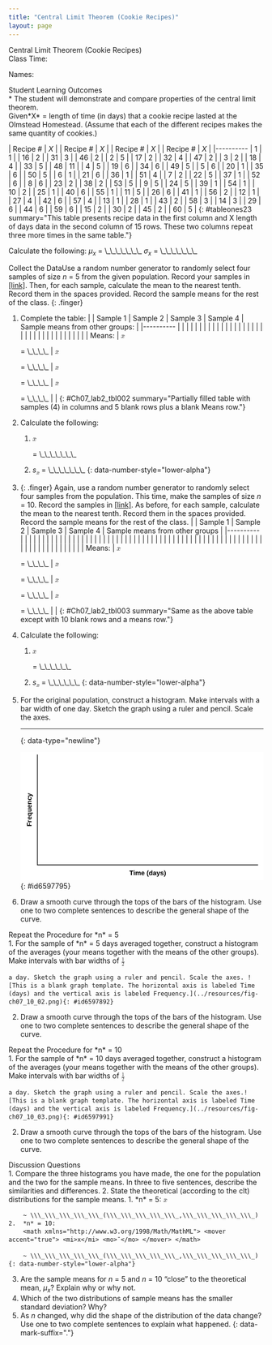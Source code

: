 ```yaml
---
title: "Central Limit Theorem (Cookie Recipes)"
layout: page
---
```



<div data-type="note" class="statistics lab" data-label="" markdown="1">
<div data-type="title">
Central Limit Theorem (Cookie Recipes)
</div>
Class Time:

Names:

<div data-type="list" id="list-2397864897" markdown="1">
<div data-type="title">
Student Learning Outcomes
</div>
* The student will demonstrate and compare properties of the central limit theorem.

</div>
<span data-type="title">Given</span>*X* = length of time (in days) that a cookie recipe lasted at the Olmstead Homestead. (Assume that each of the different recipes makes the same quantity of cookies.)

| Recipe # | *X* |  | Recipe # | *X* |  | Recipe # | *X* |  | Recipe # | *X* |
|----------
| 1 | 1 |  | 16 | 2 |  | 31 | 3 |  | 46 | 2 |
| 2 | 5 |  | 17 | 2 |  | 32 | 4 |  | 47 | 2 |
| 3 | 2 |  | 18 | 4 |  | 33 | 5 |  | 48 | 11 |
| 4 | 5 |  | 19 | 6 |  | 34 | 6 |  | 49 | 5 |
| 5 | 6 |  | 20 | 1 |  | 35 | 6 |  | 50 | 5 |
| 6 | 1 |  | 21 | 6 |  | 36 | 1 |  | 51 | 4 |
| 7 | 2 |  | 22 | 5 |  | 37 | 1 |  | 52 | 6 |
| 8 | 6 |  | 23 | 2 |  | 38 | 2 |  | 53 | 5 |
| 9 | 5 |  | 24 | 5 |  | 39 | 1 |  | 54 | 1 |
| 10 | 2 |  | 25 | 1 |  | 40 | 6 |  | 55 | 1 |
| 11 | 5 |  | 26 | 6 |  | 41 | 1 |  | 56 | 2 |
| 12 | 1 |  | 27 | 4 |  | 42 | 6 |  | 57 | 4 |
| 13 | 1 |  | 28 | 1 |  | 43 | 2 |  | 58 | 3 |
| 14 | 3 |  | 29 | 6 |  | 44 | 6 |  | 59 | 6 |
| 15 | 2 |  | 30 | 2 |  | 45 | 2 |  | 60 | 5 |
{: #tableones23 summary="This table presents recipe data in the first column and X length of days data in the second column of 15 rows. These two columns repeat three more times in the same table."}

Calculate the following: <span data-type="list" data-list-type="enumerated" id="list-2396953" data-number-style="lower-alpha"> <span data-type="item">*μ<sub>x</sub>* = \\\_\\\_\\\_\\\_\\\_\\\_\\\_</span> <span data-type="item">*σ<sub>x</sub>* = \\\_\\\_\\\_\\\_\\\_\\\_\\\_</span> </span>

<span data-type="title">Collect the Data</span>Use a random number generator to randomly select four samples of size *n* = 5 from the given population. Record your samples in [\[link\]](#Ch07_lab2_tbl002). Then, for each sample, calculate the mean to the nearest tenth. Record them in the spaces provided. Record the sample means for the rest of the class.
{: .finger}

1.  Complete the table:
    |  | Sample 1 | Sample 2 | Sample 3 | Sample 4 | Sample means from other groups: |
    |----------
    |  |  |  |  |  |  |
    |  |  |  |  |  |  |
    |  |  |  |  |  |  |
    |  |  |  |  |  |  |
    |  |  |  |  |  |  |
    | Means: | <math xmlns="http://www.w3.org/1998/Math/MathML"> <mover accent="true"> <mi>x</mi> <mo>¯</mo> </mover> </math>
    
     = \\\_\\\_\\\_\\\_ | <math xmlns="http://www.w3.org/1998/Math/MathML"> <mover accent="true"> <mi>x</mi> <mo>¯</mo> </mover> </math>
    
     = \\\_\\\_\\\_\\\_ | <math xmlns="http://www.w3.org/1998/Math/MathML"> <mover accent="true"> <mi>x</mi> <mo>¯</mo> </mover> </math>
    
     = \\\_\\\_\\\_\\\_ | <math xmlns="http://www.w3.org/1998/Math/MathML"> <mover accent="true"> <mi>x</mi> <mo>¯</mo> </mover> </math>
    
     = \\\_\\\_\\\_\\\_ |  |
    {: #Ch07_lab2_tbl002 summary="Partially filled table with samples (4) in columns and 5 blank rows plus a blank Means row."}

2.  Calculate the following:
    1.  <math xmlns="http://www.w3.org/1998/Math/MathML"> <mover accent="true"> <mi>x</mi> <mo>¯</mo> </mover> </math>
        
        = \\\_\\\_\\\_\\\_\\\_\\\_\\\_
    2.  *s*<sub><math xmlns="http://www.w3.org/1998/Math/MathML"> <mover accent="true"> <mi>x</mi> <mo>¯</mo> </mover> </math>
        </sub> = \\\_\\\_\\\_\\\_\\\_\\\_\\\_
    {: data-number-style="lower-alpha"}

3.  {: .finger} Again, use a random number generator to randomly select four samples from the population. This time, make the samples of size *n* = 10. Record the samples in [\[link\]](#Ch07_lab2_tbl003). As before, for each sample, calculate the mean to the nearest tenth. Record them in the spaces provided. Record the sample means for the rest of the class.
    |  | Sample 1 | Sample 2 | Sample 3 | Sample 4 | Sample means from other groups |
    |----------
    |  |  |  |  |  |  |
    |  |  |  |  |  |  |
    |  |  |  |  |  |  |
    |  |  |  |  |  |  |
    |  |  |  |  |  |  |
    |  |  |  |  |  |  |
    |  |  |  |  |  |  |
    |  |  |  |  |  |  |
    |  |  |  |  |  |  |
    |  |  |  |  |  |  |
    | Means: | <math xmlns="http://www.w3.org/1998/Math/MathML"> <mover accent="true"> <mi>x</mi> <mo>¯</mo> </mover> </math>
    
     = \\\_\\\_\\\_\\\_ | <math xmlns="http://www.w3.org/1998/Math/MathML"> <mover accent="true"> <mi>x</mi> <mo>¯</mo> </mover> </math>
    
     = \\\_\\\_\\\_\\\_ | <math xmlns="http://www.w3.org/1998/Math/MathML"> <mover accent="true"> <mi>x</mi> <mo>¯</mo> </mover> </math>
    
     = \\\_\\\_\\\_\\\_ | <math xmlns="http://www.w3.org/1998/Math/MathML"> <mover accent="true"> <mi>x</mi> <mo>¯</mo> </mover> </math>
    
     = \\\_\\\_\\\_\\\_ |  |
    {: #Ch07_lab2_tbl003 summary="Same as the above table except with 10 blank rows and a means row."}

4.  Calculate the following:
    1.  <math xmlns="http://www.w3.org/1998/Math/MathML"> <mover accent="true"> <mi>x</mi> <mo>¯</mo> </mover> </math>
        
        = \\\_\\\_\\\_\\\_\\\_\\\_
    2.  *s*<sub><math xmlns="http://www.w3.org/1998/Math/MathML"> <mover accent="true"> <mi>x</mi> <mo>¯</mo> </mover> </math>
        </sub> = \\\_\\\_\\\_\\\_\\\_\\\_
    {: data-number-style="lower-alpha"}

5.  For the original population, construct a histogram. Make intervals with a bar width of one day. Sketch the graph using a ruler and pencil. Scale the axes.
    * * *
    {: data-type="newline"}
    
    ![This is a blank graph template. The horizontal axis is labeled Time (days) and the vertical axis is labeled Frequency.](../resources/fig-ch07_10_01.png){: #id6597795}


6.  Draw a smooth curve through the tops of the bars of the histogram. Use one to two complete sentences to describe the general shape of the curve.

<div data-type="list" id="list-2646" markdown="1">
<div data-type="title">
Repeat the Procedure for *n* = 5
</div>
1.  For the sample of *n* = 5 days averaged together, construct a histogram of the averages (your means together with the means of the other groups). Make intervals with bar widths of
    <math xmlns="http://www.w3.org/1998/Math/MathML"> <mrow> <mfrac> <mn>1</mn> <mn>2</mn> </mfrac> </mrow> </math>
    
    a day. Sketch the graph using a ruler and pencil. Scale the axes. ![This is a blank graph template. The horizontal axis is labeled Time (days) and the vertical axis is labeled Frequency.](../resources/fig-ch07_10_02.png){: #id6597892}


2.  Draw a smooth curve through the tops of the bars of the histogram. Use one to two complete sentences to describe the general shape of the curve.

</div>
<div data-type="list" id="list-2764646" markdown="1">
<div data-type="title">
Repeat the Procedure for *n* = 10
</div>
1.  For the sample of *n* = 10 days averaged together, construct a histogram of the averages (your means together with the means of the other groups). Make intervals with bar widths of
    <math xmlns="http://www.w3.org/1998/Math/MathML"> <mrow> <mfrac> <mn>1</mn> <mn>2</mn> </mfrac> </mrow> </math>
    
    a day. Sketch the graph using a ruler and pencil. Scale the axes.![This is a blank graph template. The horizontal axis is labeled Time (days) and the vertical axis is labeled Frequency.](../resources/fig-ch07_10_03.png){: #id6597991}


2.  Draw a smooth curve through the tops of the bars of the histogram. Use one to two complete sentences to describe the general shape of the curve.

</div>
<div data-type="list" id="list-2937597532" markdown="1">
<div data-type="title">
Discussion Questions
</div>
1.  Compare the three histograms you have made, the one for the population and the two for the sample means. In three to five sentences, describe the similarities and differences.
2.  State the theoretical (according to the clt) distributions for the sample means.
    1.  *n* = 5:
        <math xmlns="http://www.w3.org/1998/Math/MathML"> <mover accent="true"> <mi>x</mi> <mo>¯</mo> </mover> </math>
        
        ~ \\\_\\\_\\\_\\\_\\\_(\\\_\\\_\\\_\\\_\\\_,\\\_\\\_\\\_\\\_\\\_)
    2.  *n* = 10:
        <math xmlns="http://www.w3.org/1998/Math/MathML"> <mover accent="true"> <mi>x</mi> <mo>¯</mo> </mover> </math>
        
        ~ \\\_\\\_\\\_\\\_\\\_(\\\_\\\_\\\_\\\_\\\_,\\\_\\\_\\\_\\\_\\\_)
    {: data-number-style="lower-alpha"}

3.  Are the sample means for *n* = 5 and *n* = 10 “close” to the theoretical mean, *μ<sub>x</sub>*? Explain why or why not.
4.  Which of the two distributions of sample means has the smaller standard deviation? Why?
5.  As *n* changed, why did the shape of the distribution of the data change? Use one to two complete sentences to explain what happened.
{: data-mark-suffix="."}

</div>
</div>

